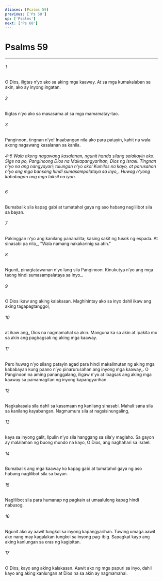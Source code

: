 ```yaml
---
Aliases: [Psalms 59]
previous: ['Ps 58']
up: ['Psalms']
next: ['Ps 60']
---
```

# Psalms 59

***






















###### 1 










O Dios, iligtas nʼyo ako sa aking mga kaaway. At sa mga kumakalaban sa akin, ako ay inyong ingatan. 





















###### 2 










Iligtas nʼyo ako sa masasama at sa mga mamamatay-tao. 





















###### 3 










Panginoon, tingnan nʼyo! Inaabangan nila ako para patayin, kahit na wala akong nagawang kasalanan sa kanila.

###### 4-5 Wala akong nagawang kasalanan, ngunit handa silang salakayin ako. Sige na po, Panginoong Dios na Makapangyarihan, Dios ng Israel. Tingnan nʼyo na ang nangyayari; tulungan nʼyo ako! Kumilos na kayo, at parusahan nʼyo ang mga bansang hindi sumasampalataya sa inyo_. Huwag nʼyong kahabagan ang mga taksil na iyon. 





















###### 6 










Bumabalik sila kapag gabi at tumatahol gaya ng aso habang naglilibot sila sa bayan. 





















###### 7 










Pakinggan nʼyo ang kanilang pananalita; kasing sakit ng tusok ng espada. At sinasabi pa nila_, "Wala namang nakakarinig sa atin." 





















###### 8 










Ngunit, pinagtatawanan nʼyo lang sila Panginoon. Kinukutya nʼyo ang mga taong hindi sumasampalataya sa inyo_. 





















###### 9 










O Dios ikaw ang aking kalakasan. Maghihintay ako sa inyo dahil ikaw ang aking tagapagtanggol, 





















###### 10 










at ikaw ang_ Dios na nagmamahal sa akin. Manguna ka sa akin at ipakita mo sa akin ang pagbagsak ng aking mga kaaway. 





















###### 11 










Pero huwag nʼyo silang patayin agad para hindi makalimutan ng aking mga kababayan kung paano nʼyo pinarurusahan ang inyong mga kaaway_. O Panginoon na aming pananggalang, iligaw nʼyo at ibagsak ang aking mga kaaway sa pamamagitan ng inyong kapangyarihan. 





















###### 12 










Nagkakasala sila dahil sa kasamaan ng kanilang sinasabi. Mahuli sana sila sa kanilang kayabangan. Nagmumura sila at nagsisinungaling, 





















###### 13 










kaya sa inyong galit, lipulin nʼyo sila hanggang sa silaʼy maglaho. Sa gayon ay malalaman ng buong mundo na kayo, O Dios, ang naghahari sa Israel. 





















###### 14 










Bumabalik ang mga kaaway ko kapag gabi at tumatahol gaya ng aso habang naglilibot sila sa bayan. 





















###### 15 










Naglilibot sila para humanap ng pagkain at umaalulong kapag hindi nabusog. 





















###### 16 










Ngunit ako ay aawit tungkol sa inyong kapangyarihan. Tuwing umaga aawit ako nang may kagalakan tungkol sa inyong pag-ibig. Sapagkat kayo ang aking kanlungan sa oras ng kagipitan. 





















###### 17 










O Dios, kayo ang aking kalakasan. Aawit ako ng mga papuri sa inyo, dahil kayo ang aking kanlungan at Dios na sa akin ay nagmamahal.
